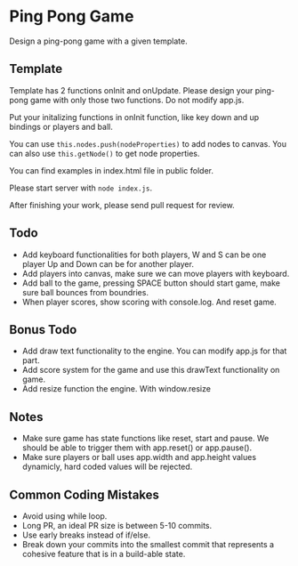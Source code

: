 # Ping Pong Game
Design a ping-pong game with a given template.

## Template
Template has 2 functions onInit and onUpdate. Please design your ping-pong game with only those two functions. Do not modify app.js.

Put your initalizing functions in onInit function, like key down and up bindings or players and ball.

You can use ```this.nodes.push(nodeProperties)``` to add nodes to canvas.
You can also use ```this.getNode()``` to get node properties.

You can find examples in index.html file in public folder.

Please start server with ```node index.js```.

After finishing your work, please send pull request for review.

## Todo
- Add keyboard functionalities for both players, W and S can be one player Up and Down can be for another player.
- Add players into canvas, make sure we can move players with keyboard.
- Add ball to the game, pressing SPACE button should start game, make sure ball bounces from boundries.
- When player scores, show scoring with console.log. And reset game.

## Bonus Todo
- Add draw text functionality to the engine. You can modify app.js for that part.
- Add score system for the game and use this drawText functionality on game.
- Add resize function the engine. With window.resize

## Notes
- Make sure game has state functions like reset, start and pause. We should be able to trigger them with app.reset() or app.pause().
- Make sure players or ball uses app.width and app.height values dynamicly, hard coded values will be rejected.

## Common Coding Mistakes
- Avoid using while loop.
- Long PR, an ideal PR size is between 5-10 commits.
- Use early breaks instead of if/else.
- Break down your commits into the smallest commit that represents a cohesive feature that is in a build-able state.